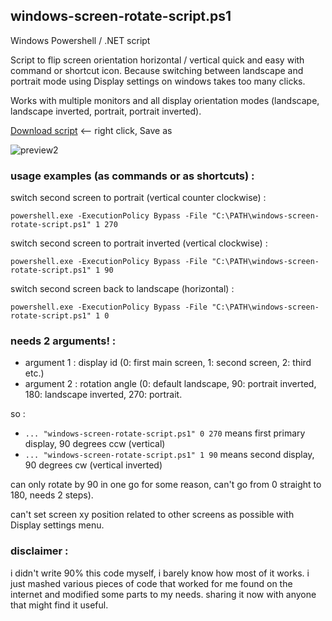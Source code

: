 ## windows-screen-rotate-script.ps1

Windows Powershell / .NET script

Script to flip screen orientation horizontal / vertical quick and easy with command or shortcut icon. Because switching between landscape and portrait mode using Display settings on windows takes too many clicks.

Works with multiple monitors and all display orientation modes (landscape, landscape inverted, portrait, portrait inverted).


[Download script](https://raw.githubusercontent.com/gmiwoj/windows-screen-rotate-script.ps1/main/windows-screen-rotate-script.ps1) <-- right click, Save as



![preview2](https://support.content.office.net/en-us/media/96e92630-bbfe-4292-bbfc-fbb4a4908c8e.png)



### usage examples (as commands or as shortcuts) :

switch second screen to portrait (vertical counter clockwise) :

`powershell.exe -ExecutionPolicy Bypass -File "C:\PATH\windows-screen-rotate-script.ps1" 1 270`

switch second screen to portrait inverted (vertical clockwise) :

`powershell.exe -ExecutionPolicy Bypass -File "C:\PATH\windows-screen-rotate-script.ps1" 1 90`

switch second screen back to landscape (horizontal) :

`powershell.exe -ExecutionPolicy Bypass -File "C:\PATH\windows-screen-rotate-script.ps1" 1 0`



### needs 2 arguments! :
- argument 1 : display id (0: first main screen, 1: second screen, 2: third etc.)
- argument 2 : rotation angle (0: default landscape, 90: portrait inverted, 180: landscape inverted, 270: portrait. 

so :

- `... "windows-screen-rotate-script.ps1" 0 270` means first primary display, 90 degrees ccw (vertical)
- `... "windows-screen-rotate-script.ps1" 1 90`  means second display, 90 degrees cw (vertical inverted)


can only rotate by 90 in one go for some reason, can't go from 0 straight to 180, needs 2 steps).

can't set screen xy position related to other screens as possible with Display settings menu. 



### disclaimer :

i didn't write 90% this code myself, i barely know how most of it works. i just mashed various pieces of code that worked for me found on the internet and modified some parts to my needs. sharing it now with anyone that might find it useful.
